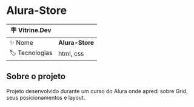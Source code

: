 # Alura-Store

| :placard: Vitrine.Dev |     |
| -------------  | --- |
| :sparkles: Nome        | **Alura-Store**
| :label: Tecnologias | html, css

## Sobre o projeto

Projeto desenvolvido durante um curso do Alura onde apredi sobre Grid, seus posicionamentos e layout.
